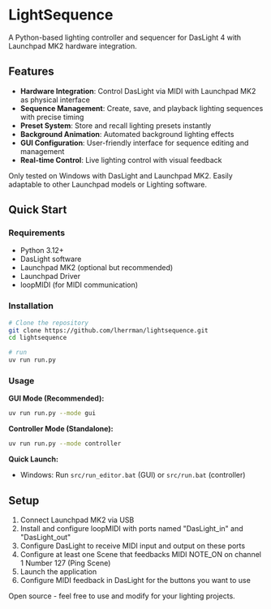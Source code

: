 # LightSequence

A Python-based lighting controller and sequencer for DasLight 4 with Launchpad MK2 hardware integration.

## Features

- **Hardware Integration**: Control DasLight via MIDI with Launchpad MK2 as physical interface
- **Sequence Management**: Create, save, and playback lighting sequences with precise timing
- **Preset System**: Store and recall lighting presets instantly
- **Background Animation**: Automated background lighting effects
- **GUI Configuration**: User-friendly interface for sequence editing and management
- **Real-time Control**: Live lighting control with visual feedback

Only tested on Windows with DasLight and Launchpad MK2. Easily adaptable to other Launchpad models or Lighting software.

## Quick Start

### Requirements
- Python 3.12+
- DasLight software
- Launchpad MK2 (optional but recommended)
- Launchpad Driver
- loopMIDI (for MIDI communication)

### Installation

```bash
# Clone the repository
git clone https://github.com/lherrman/lightsequence.git
cd lightsequence

# run
uv run run.py
```

### Usage

**GUI Mode (Recommended):**
```bash
uv run run.py --mode gui
```

**Controller Mode (Standalone):**
```bash
uv run run.py --mode controller
```

**Quick Launch:**
- Windows: Run `src/run_editor.bat` (GUI) or `src/run.bat` (controller)

## Setup

1. Connect Launchpad MK2 via USB
2. Install and configure loopMIDI with ports named "DasLight_in" and "DasLight_out"
3. Configure DasLight to receive MIDI input and output on these ports
4. Configure at least one Scene that feedbacks MIDI NOTE_ON on channel 1 Number 127 (Ping Scene)
5. Launch the application
6. Configure MIDI feedback in DasLight for the buttons you want to use



Open source - feel free to use and modify for your lighting projects.